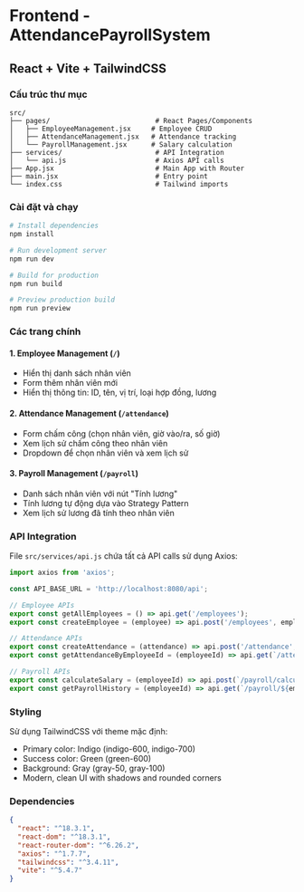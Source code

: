 # Frontend - AttendancePayrollSystem

## React + Vite + TailwindCSS

### Cấu trúc thư mục
```
src/
├── pages/                          # React Pages/Components
│   ├── EmployeeManagement.jsx     # Employee CRUD
│   ├── AttendanceManagement.jsx   # Attendance tracking
│   └── PayrollManagement.jsx      # Salary calculation
├── services/                       # API Integration
│   └── api.js                      # Axios API calls
├── App.jsx                         # Main App with Router
├── main.jsx                        # Entry point
└── index.css                       # Tailwind imports
```

### Cài đặt và chạy

```bash
# Install dependencies
npm install

# Run development server
npm run dev

# Build for production
npm run build

# Preview production build
npm run preview
```

### Các trang chính

#### 1. Employee Management (`/`)
- Hiển thị danh sách nhân viên
- Form thêm nhân viên mới
- Hiển thị thông tin: ID, tên, vị trí, loại hợp đồng, lương

#### 2. Attendance Management (`/attendance`)
- Form chấm công (chọn nhân viên, giờ vào/ra, số giờ)
- Xem lịch sử chấm công theo nhân viên
- Dropdown để chọn nhân viên và xem lịch sử

#### 3. Payroll Management (`/payroll`)
- Danh sách nhân viên với nút "Tính lương"
- Tính lương tự động dựa vào Strategy Pattern
- Xem lịch sử lương đã tính theo nhân viên

### API Integration

File `src/services/api.js` chứa tất cả API calls sử dụng Axios:

```javascript
import axios from 'axios';

const API_BASE_URL = 'http://localhost:8080/api';

// Employee APIs
export const getAllEmployees = () => api.get('/employees');
export const createEmployee = (employee) => api.post('/employees', employee);

// Attendance APIs
export const createAttendance = (attendance) => api.post('/attendance', attendance);
export const getAttendanceByEmployeeId = (employeeId) => api.get(`/attendance/${employeeId}`);

// Payroll APIs
export const calculateSalary = (employeeId) => api.post(`/payroll/calculate/${employeeId}`);
export const getPayrollHistory = (employeeId) => api.get(`/payroll/${employeeId}`);
```

### Styling

Sử dụng TailwindCSS với theme mặc định:
- Primary color: Indigo (indigo-600, indigo-700)
- Success color: Green (green-600)
- Background: Gray (gray-50, gray-100)
- Modern, clean UI with shadows and rounded corners

### Dependencies

```json
{
  "react": "^18.3.1",
  "react-dom": "^18.3.1",
  "react-router-dom": "^6.26.2",
  "axios": "^1.7.7",
  "tailwindcss": "^3.4.11",
  "vite": "^5.4.7"
}
```


